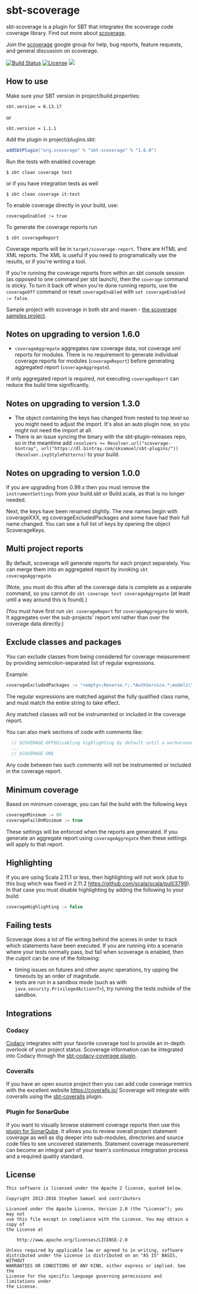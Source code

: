 sbt-scoverage
========

sbt-scoverage is a plugin for SBT that integrates the scoverage code coverage library. Find out more about [scoverage](https://github.com/scoverage/scalac-scoverage-plugin).

Join the [scoverage](http://groups.google.com/group/scala-code-coverage-tool)
google group for help, bug reports, feature requests, and general
discussion on scoverage.

[![Build Status](https://travis-ci.org/scoverage/sbt-scoverage.png?branch=master)](https://travis-ci.org/scoverage/sbt-scoverage)
[![License](http://img.shields.io/:license-Apache%202-red.svg)](http://www.apache.org/licenses/LICENSE-2.0.txt)
[<img src="https://maven-badges.herokuapp.com/maven-central/org.scoverage/sbt-scoverage/badge.png?style=flat"/>](https://search.maven.org/search?q=g:org.scoverage%20AND%20a:sbt-scoverage)

## How to use

Make sure your SBT version in project/build.properties:
```
sbt.version = 0.13.17
```
or
```
sbt.version = 1.1.1
```

Add the plugin in project/plugins.sbt:
```scala
addSbtPlugin("org.scoverage" % "sbt-scoverage" % "1.6.0")
```

Run the tests with enabled coverage:
```
$ sbt clean coverage test
```
or if you have integration tests as well
```
$ sbt clean coverage it:test
```

To enable coverage directly in your build, use:
```
coverageEnabled := true
```

To generate the coverage reports run
```
$ sbt coverageReport
```

Coverage reports will be in `target/scoverage-report`. There are HTML and XML reports. The XML is useful if you need to programatically use the results, or if you're writing a tool.

If you're running the coverage reports from within an sbt console session (as
opposed to one command per sbt launch), then the `coverage` command is sticky. To
turn it back off when you're done running reports, use the `coverageOff` command or reset `coverageEnabled` with `set coverageEnabled := false`.

Sample project with scoverage in both sbt and maven - [the scoverage samples project](https://github.com/scoverage/sbt-scoverage-samples).

## Notes on upgrading to version 1.6.0

* `coverageAggregate` aggregates raw coverage data, not coverage xml reports for modules.
There is no requirement to generate individual coverage reports for modules (`coverageReport`)
before generating aggregated report (`coverageAggregate`).

If only aggregated report is required, not executing `coverageReport` can reduce the build time significantly.

## Notes on upgrading to version 1.3.0

* The object containing the keys has changed from nested to top level so you might need to adjust the import. It's also an auto plugin now, so you might not need the import at all.
* There is an issue syncing the binary with the sbt-plugin-releases repo, so in the meantime add `resolvers += Resolver.url("scoverage-bintray", url("https://dl.bintray.com/sksamuel/sbt-plugins/"))(Resolver.ivyStylePatterns)` to your build.

## Notes on upgrading to version 1.0.0

If you are upgrading from 0.99.x then you must remove the `instrumentSettings` from your build.sbt or Build.scala, as that is no longer needed.

Next, the keys have been renamed slightly. The new names begin with coverageXXX, eg coverageExcludedPackages and some have had their full name changed. You can see a full list of keys by opening the object ScoverageKeys.

## Multi project reports

By default, scoverage will generate reports for each project separately. You can merge them into an aggregated report by invoking `sbt coverageAggregate`.

(Note, you must do this after all the coverage data is complete as a separate command, so you cannot do `sbt coverage test coverageAggregate` (at least until a way around this is found).)

(You must have first run `sbt coverageReport` for `coverageAggregate` to work. It aggregates over the sub-projects' report xml rather than over the coverage data directly.)

## Exclude classes and packages

You can exclude classes from being considered for coverage measurement by providing semicolon-separated list of
regular expressions.

Example:
```scala
coverageExcludedPackages := "<empty>;Reverse.*;.*AuthService.*;models\\.data\\..*"
```

The regular expressions are matched against the fully qualified class name, and must match the entire string to take effect.

Any matched classes will not be instrumented or included in the coverage report.

You can also mark sections of code with comments like:

```scala
  // $COVERAGE-OFF$Disabling highlighting by default until a workaround for https://issues.scala-lang.org/browse/SI-8596 is found
  ...
  // $COVERAGE-ON$
```

Any code between two such comments will not be instrumented or included in the coverage report.

## Minimum coverage

Based on minimum coverage, you can fail the build with the following keys

```scala
coverageMinimum := 80
coverageFailOnMinimum := true
```

These settings will be enforced when the reports are generated.
If you generate an aggregate report using `coverageAggregate` then these settings will apply to that report.

## Highlighting

If you are using Scala 2.11.1 or less, then highlighting will not work (due to this bug which was fixed in 2.11.2 https://github.com/scala/scala/pull/3799). In that case you must disable highlighting by adding the following to your build:

```scala
coverageHighlighting := false
```

## Failing tests
Scoverage does a lot of file writing behind the scenes in order to track which statements have been executed.
If you are running into a scenario where your tests normally pass, but fail when scoverage is enabled, then the culprit can be one of the following:

* timing issues on futures and other async operations, try upping the timeouts by an order of magnitude.
* tests are run in a sandbox mode (such as with `java.security.PrivilegedAction<T>`), try running the tests outside of the sandbox.

## Integrations

### Codacy

[Codacy](https://www.codacy.com) integrates with your favorite coverage tool to provide an in-depth overlook of your project status. Scoverage information can be integrated into Codacy through the [sbt-codacy-coverage plugin](https://github.com/codacy/sbt-codacy-coverage).

### Coveralls

If you have an open source project then you can add code coverage metrics with the excellent website https://coveralls.io/ Scoverage will integrate with coveralls using the [sbt-coveralls](https://github.com/scoverage/sbt-coveralls) plugin.

### Plugin for SonarQube

If you want to visually browse statement coverage reports then use this [plugin for SonarQube](https://github.com/RadoBuransky/sonar-scoverage-plugin).
It allows you to review overall project statement coverage as well as dig deeper into sub-modules, directories and
source code files to see uncovered statements. Statement coverage measurement can become an integral part of your
team's continuous integration process and a required quality standard.

## License
```
This software is licensed under the Apache 2 license, quoted below.

Copyright 2013-2016 Stephen Samuel and contributors

Licensed under the Apache License, Version 2.0 (the "License"); you may not
use this file except in compliance with the License. You may obtain a copy of
the License at

    http://www.apache.org/licenses/LICENSE-2.0

Unless required by applicable law or agreed to in writing, software
distributed under the License is distributed on an "AS IS" BASIS, WITHOUT
WARRANTIES OR CONDITIONS OF ANY KIND, either express or implied. See the
License for the specific language governing permissions and limitations under
the License.
```
